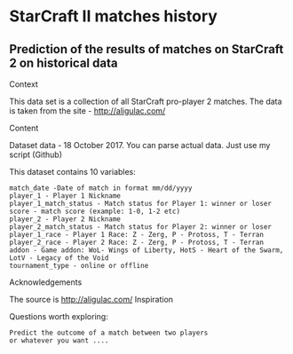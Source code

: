 # StarCraft II matches history
## Prediction of the results of matches on StarCraft 2 on historical data

Context

This data set is a collection of all StarCraft pro-player 2 matches. The data is taken from the site - http://aligulac.com/

Content

Dataset data - 18 October 2017. You can parse actual data. Just use my script (Github)

This dataset contains 10 variables:

    match_date -Date of match in format mm/dd/yyyy
    player_1 - Player 1 Nickname
    player_1_match_status - Match status for Player 1: winner or loser
    score - match score (example: 1-0, 1-2 etc)
    player_2 - Player 2 Nickname
    player_2_match_status - Match status for Player 2: winner or loser
    player_1_race - Player 1 Race: Z - Zerg, P - Protoss, T - Terran
    player_2_race - Player 2 Race: Z - Zerg, P - Protoss, T - Terran
    addon - Game addon: WoL- Wings of Liberty, HotS - Heart of the Swarm, LotV - Legacy of the Void
    tournament_type - online or offline

Acknowledgements

The source is http://aligulac.com/
Inspiration

Questions worth exploring:

    Predict the outcome of a match between two players
    or whatever you want ....

